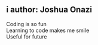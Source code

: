 i
author: Joshua Onazi
---

Coding is so fun<br>
Learning to code makes me smile<br>
Useful for future<br>
